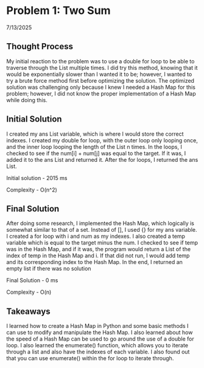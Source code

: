 # Problem 1: Two Sum

7/13/2025

## Thought Process
My initial reaction to the problem was to use a double for loop to be able to traverse through the List multiple times. I did try this method, knowing that it would be exponentially slower than I wanted it to be; however, I wanted to try a brute force method first before optimizing the solution. The optimized solution was challenging only because I knew I needed a Hash Map for this problem; however, I did not know the proper implementation of a Hash Map while doing this. 

##  Initial Solution
I created my ans List variable, which is where I would store the correct indexes. I created my double for loop, with the outer loop only looping once, and the inner loop looping the length of the List n times. In the loops, I checked to see if the num[i] + num[j] was equal to the target. If it was, I added it to the ans List and returned it. After the for loops, I returned the ans List.

Initial solution - 2015 ms 

Complexity - O(n^2)

## Final Solution
After doing some research, I implemented the Hash Map, which logically is somewhat similar to that of a set. Instead of [], I used {} for my ans variable. I created a for loop with i and num as my indexes. I also created a temp variable which is equal to the target minus the num. I checked to see if temp was in the Hash Map, and if it was, the program would return a List of the index of temp in the Hash Map and i. If that did not run, I would add temp and its corresponding index to the Hash Map. In the end, I returned an empty list if there was no solution

Final Solution - 0 ms

Complexity - O(n)

## Takeaways
I learned how to create a Hash Map in Python and some basic methods I can use to modify and manipulate the Hash Map. I also learned about how the speed of a Hash Map can be used to go around the use of a double for loop. I also learned the enumerate() function, which allows you to iterate through a list and also have the indexes of each variable. I also found out that you can use enumerate() within the for loop to iterate through.
